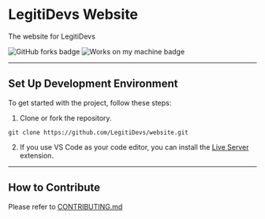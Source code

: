 # LegitiDevs Website
The website for LegitiDevs

![GitHub forks badge](https://img.shields.io/github/forks/LegitiDevs/website) ![Works on my machine badge](https://cdn.jsdelivr.net/gh/nikku/works-on-my-machine@v0.4.0/badge.svg)

---

## Set Up Development Environment

To get started with the project, follow these steps:

1. Clone or fork the repository.

`git clone https://github.com/LegitiDevs/website.git`

2. If you use VS Code as your code editor, you can install the [Live Server](https://marketplace.visualstudio.com/items?itemName=yandeu.five-server) extension.

---

## How to Contribute

Please refer to [CONTRIBUTING.md](https://github.com/LegitiDevs/website/blob/master/CONTRIBUTING.md)

